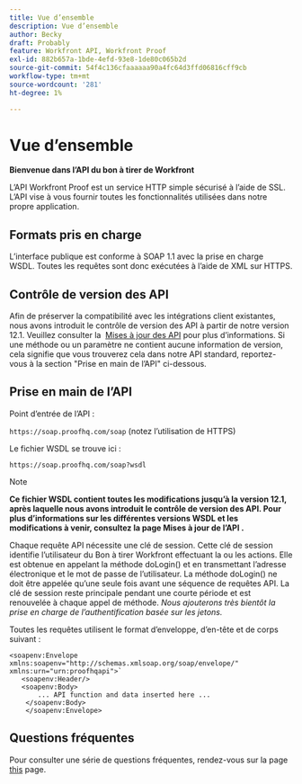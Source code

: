```yaml
---
title: Vue d’ensemble
description: Vue d’ensemble
author: Becky
draft: Probably
feature: Workfront API, Workfront Proof
exl-id: 882b657a-1bde-4efd-93e8-1de80c065b2d
source-git-commit: 54f4c136cfaaaaaa90a4fc64d3ffd06816cff9cb
workflow-type: tm+mt
source-wordcount: '281'
ht-degree: 1%

---
```


# Vue d’ensemble

**Bienvenue dans l’API du bon à tirer de Workfront**

L’API Workfront Proof est un service HTTP simple sécurisé à l’aide de SSL. L’API vise à vous fournir toutes les fonctionnalités utilisées dans notre propre application.

## Formats pris en charge

L’interface publique est conforme à SOAP 1.1 avec la prise en charge WSDL. Toutes les requêtes sont donc exécutées à l’aide de XML sur HTTPS.

## Contrôle de version des API

Afin de préserver la compatibilité avec les intégrations client existantes, nous avons introduit le contrôle de version des API à partir de notre version 12.1. Veuillez consulter la  [Mises à jour des API](http://api.proofhq.com/new-updates) pour plus d’informations. Si une méthode ou un paramètre ne contient aucune information de version, cela signifie que vous trouverez cela dans notre API standard, reportez-vous à la section &quot;Prise en main de l’API&quot; ci-dessous.

## Prise en main de l’API

Point d’entrée de l’API :

`https://soap.proofhq.com/soap` (notez l’utilisation de HTTPS)

Le fichier WSDL se trouve ici :

`https://soap.proofhq.com/soap?wsdl`

>[!NOTE]
>
>**Ce fichier WSDL contient toutes les modifications jusqu’à la version 12.1, après laquelle nous avons introduit le contrôle de version des API. Pour plus d’informations sur les différentes versions WSDL et les modifications à venir, consultez la page Mises à jour de l’API .**

Chaque requête API nécessite une clé de session. Cette clé de session identifie l’utilisateur du Bon à tirer Workfront effectuant la ou les actions. Elle est obtenue en appelant la méthode doLogin() et en transmettant l’adresse électronique et le mot de passe de l’utilisateur. La méthode doLogin() ne doit être appelée qu’une seule fois avant une séquence de requêtes API. La clé de session reste principale pendant une courte période et est renouvelée à chaque appel de méthode. *Nous ajouterons très bientôt la prise en charge de l’authentification basée sur les jetons.*

Toutes les requêtes utilisent le format d’enveloppe, d’en-tête et de corps suivant :

```
<soapenv:Envelope xmlns:soapenv="http://schemas.xmlsoap.org/soap/envelope/" xmlns:urn="urn:proofhqapi">`
   <soapenv:Header/>
   <soapenv:Body>
	   ... API function and data inserted here ...
	</soapenv:Body>
	</soapenv:Envelope>
```

## Questions fréquentes

Pour consulter une série de questions fréquentes, rendez-vous sur la page [this](http://api.proofhq.com/faqs) page.

